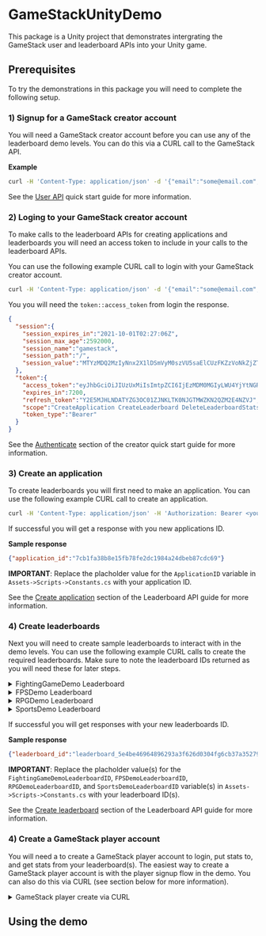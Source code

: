 # GameStackUnityDemo
This package is a Unity project that demonstrates intergrating the GameStack user and leaderboard APIs into your Unity game.

## Prerequisites
To try the demonstrations in this package you will need to complete the following setup.

### 1) Signup for a GameStack creator account
You will need a GameStack creator account before you can use any of the leaderboard demo levels. You can do this via a CURL call to the GameStack API.

**Example**
```sh
curl -H 'Content-Type: application/json' -d '{"email":"some@email.com","first_name":"ContactsFirstName","last_name":"ContactsLastName","organization":"ContactsOrganizationName","password":"test"}' http://localhost:8070/signup
```

See the [User API](https://github.com/GameStackTech/GameStackDocs/blob/main/docs/UserAPIs.md#creator-quick-start) quick start guide for more information.

### 2) Loging to your GameStack creator account
To make calls to the leaderboard APIs for creating applications and leaderboards you will need an access token to include in your calls to the leaderboard APIs.

You can use the following example CURL call to login with your GameStack creator account.

```sh
curl -H 'Content-Type: application/json' -d '{"email":"some@email.com","password":"test"}' http://localhost:8070/login
```

You you will need the `token::access_token` from login the response.

```json
{
  "session":{
    "session_expires_in":"2021-10-01T02:27:06Z",
    "session_max_age":2592000,
    "session_name":"gamestack",
    "session_path":"/",
    "session_value":"MTYzMDQ2MzIyNnx2X1lDSmVyM0szVU5saElCUzFKZzVoNkZjZTA2ZEgxWDlKUVFMbWFMMWpiajB4MVVIOTMybFFlOWN1bVhWcmlkdmJ0R1I3NjNiVmRfdUpZSHFnQU1CTWFQMFl0dlZQbGZzeUplcUhuMHdRVi1nM3BGYU9NWURtVExiTWliZ2JFbXBLQ3FMSXU1MXhuX1I5Y3BzVHc9fHffj5Wg6ZpjMQvMLjIoyupf8tCNhuMEJAsb7dC6bCmP"
  },
  "token":{
    "access_token":"eyJhbGciOiJIUzUxMiIsImtpZCI6IjEzMDM0MGIyLWU4YjYtNGRlOC05MzE2LTE2ZjFlN2Q1ZTIzZiIsInR5cCI6IkpXVCJ9.eyJhdWQiOiIzMjM3NjA0M2QzMDVjZWMyYTQyZTY3YThlNjNmMjM3YyIsImV4cCI6MTYzMDQ3MDQyNiwic3ViIjoiYTZhZTAzYzUtN2JiYy00NDE2LTljOTMtZWVmYWNjNGU0OGE5In0.ojn7eFv2A5F7dOGSvYbQr-rh3TknZkjtI8RfQ1mDd3tTPUlGiq-TTcweZ6ZPHZ_uwvfZ3sOaXWcGiGpfRoi7lA",
    "expires_in":7200,
    "refresh_token":"Y2E5MJHLNDATYZG3OC01ZJNKLTK0NJGTMWZKN2QZM2E4NZVJ",
    "scope":"CreateApplication CreateLeaderboard DeleteLeaderboardStats PutLeaderboardStats UpdateApplicationState UpdateLeaderboardState UpdateUserState",
    "token_type":"Bearer"
  }
}
```

See the [Authenticate](https://github.com/GameStackTech/GameStackDocs/blob/main/docs/UserAPIs.md#authenticate) section of the creator quick start guide for more information.

### 3) Create an application
To create leaderboards you will first need to make an application. You can use the following example CURL call to create an application.

```sh
curl -H 'Content-Type: application/json' -H 'Authorization: Bearer <your_access_token>' -d '{"name":"DemoGame"}' http://localhost:8080/app
```

If successful you will get a response with you new applications ID.

**Sample response**
```json
{"application_id":"7cb1fa38b8e15fb78fe2dc1984a24dbeb87cdc69"}
```

**IMPORTANT**: Replace the placholder value for the `ApplicationID` variable in `Assets->Scripts->Constants.cs` with your application ID.

See the [Create application](https://github.com/GameStackTech/GameStackDocs/blob/main/docs/LeaderboardAPIs.md#create-application) section of the Leaderboard API guide for more information.

### 4) Create leaderboards
Next you will need to create sample leaderboards to interact with in the demo levels. You can use the following example CURL calls to create the required leaderboards. Make sure to note the leaderboard IDs returned as you will need these for later steps.

<details>
  <summary>FightingGameDemo Leaderboard</summary>

  ```sh
  curl -H 'Content-Type: application/json' -H 'Authorization: Bearer <your_access_token>' -d '{"name":"FightingGameDemo","dimensions":{"wins":{"data":{"type":"INT"}},"losses":{"data":{"type":"INT"}},"hitPecentage":{"data":{"type":"FLOAT"}},"mode":{"data":{"type":"STRING"}}}}' http://localhost:8080/app/<your_applciation_id>/leaderboard
  ```

</details>

<details>
  <summary>FPSDemo Leaderboard</summary>

  ```sh
  curl -H 'Content-Type: application/json' -H 'Authorization: Bearer <your_access_token>' -d '{"name":"FPSDemo","dimensions":{"kills":{"data":{"type":"INT"}},"deaths":{"data":{"type":"INT"}},"accuracy":{"data":{"type":"FLOAT"}},"level":{"data":{"type":"STRING"}}}}' http://localhost:8080/app/<your_applciation_id>/leaderboard
  ```

</details>

<details>
  <summary>RPGDemo Leaderboard</summary>

  ```sh
  curl -H 'Content-Type: application/json' -H 'Authorization: Bearer <your_access_token>' -d '{"name":"RPGDemo","dimensions":{"enemiesKilled":{"data":{"type":"INT"}},"spellsCast":{"data":{"type":"INT"}},"averageDPS":{"data":{"type":"FLOAT"}},"dungeon":{"data":{"type":"STRING"}}}}' http://localhost:8080/app/<your_applciation_id>/leaderboard
  ```

</details>

<details>
  <summary>SportsDemo Leaderboard</summary>

  ```sh
  curl -H 'Content-Type: application/json' -H 'Authorization: Bearer <your_access_token>' -d '{"name":"SportsDemo","dimensions":{"wins":{"data":{"type":"INT"}},"losses":{"data":{"type":"INT"}},"rushYards":{"data":{"type":"INT"}},"passYards":{"data":{"type":"INT"}},"completionPercentage":{"data":{"type":"FLOAT"}},"mode":{"data":{"type":"STRING"}}}}' http://localhost:8080/app/<your_applciation_id>/leaderboard
  ```

</details>

If successful you will get responses with your new leaderboards ID.

**Sample response**
```json
{"leaderboard_id":"leaderboard_5e4be46964896293a3f626d0304fg6cb37a35279"}
```

**IMPORTANT**: Replace the placholder value(s) for the `FightingGameDemoLeaderboardID`, `FPSDemoLeaderboardID`, `RPGDemoLeaderboardID`, and `SportsDemoLeaderboardID` variable(s) in `Assets->Scripts->Constants.cs` with your leaderboard ID(s).

See the [Create leaderboard](https://github.com/GameStackTech/GameStackDocs/blob/main/docs/LeaderboardAPIs.md#create-leaderboard) section of the Leaderboard API guide for more information.

### 4) Create a GameStack player account
You will need a to create a GameStack player account to login, put stats to, and get stats from your leaderboard(s). The easiest way to create a GameStack player account is with the player signup flow in the demo. You can also do this via CURL (see section below for more information).

<details>
  <summary>GameStack player create via CURL</summary>

    You can use the following CURL command to create a GameStack player account.

    ```sh
    curl -H 'Content-Type: application/json' -d '{"username":"some_username","email":"some@email.com","name":"Some User","password":"test"}' http://localhost:8070/players/signup
    ```

</details>

## Using the demo